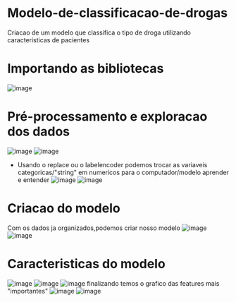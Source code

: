 # Modelo-de-classificacao-de-drogas
Criacao de um modelo que classifica o tipo de droga utilizando caracteristicas de pacientes 

# Importando as bibliotecas 
![image](https://github.com/user-attachments/assets/0f8a1972-cfc1-4609-b146-f14bcee7c98d)

# Pré-processamento e exploracao dos dados
  ![image](https://github.com/user-attachments/assets/eb00e4a8-7dc4-43a3-8613-139a789f0104)
  ![image](https://github.com/user-attachments/assets/163c2465-64ae-4426-b4e4-c401523d2fd3)
  * Usando o replace ou o labelencoder podemos trocar as variaveis categoricas/"string" em numericos para o computador/modelo aprender e entender
  ![image](https://github.com/user-attachments/assets/134f2fd1-ef3d-4f92-b3e6-6302261a1abc)
  ![image](https://github.com/user-attachments/assets/3fd8115f-c86e-48a3-a3d3-63a1216c029a)


# Criacao do modelo
  Com os dados ja organizados,podemos criar nosso modelo 
  ![image](https://github.com/user-attachments/assets/56dc57f2-fd6e-4fdf-bdee-83d0c077197f)
  ![image](https://github.com/user-attachments/assets/9b264eea-c2b9-401c-b780-fb8996f811b6)

# Caracteristicas do modelo 
  ![image](https://github.com/user-attachments/assets/a429a95b-91c3-426a-9cd2-181160641ce1)
  ![image](https://github.com/user-attachments/assets/af318493-2797-4bb7-9c74-77d113100643)
  ![image](https://github.com/user-attachments/assets/15d1e5af-cd1f-4669-b11f-c2e7c07bb6a1)
  finalizando temos o grafico das features mais "importantes"
  ![image](https://github.com/user-attachments/assets/bd05d0df-0795-4e18-ae72-fa0c9065bdb9)
  ![image](https://github.com/user-attachments/assets/a248f8c1-597b-4b52-bab6-382705e81144)
